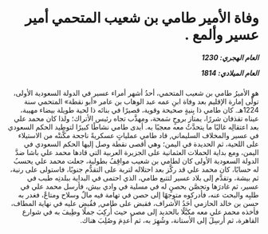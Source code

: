 <h1 dir="rtl">وفاة الأمير طامي بن شعيب المتحمي أمير عسير وألمع .</h1>

<h5 dir="rtl">العام الهجري:  1230

العام الميلادي: 1814

</h5>

<p dir="rtl">هو الأميرُ طامي بن شعيب المتحمي، أحدُ أشهر أمراء عسير في الدولة السعودية الأولى، تولَّى إمارة الإقليم بعد وفاة ابنِ عمه عبد الوهاب بن عامر «أبو نقطة» المتحمي سنة 1224هـ. كان طامي ذا بِنيةٍ صحيحة وقوية، قصيرًا في بنائه ذا لحية طويلة بيضاء مهيبة، عيناه تقذفان شررًا، يمتاز بروحٍ سَمحة، ومهذَّب تجاه رئيس الأتراك؛ ولذا كان محمد علي بعد اعتقالِه غالبًا ما يتحدَّثُ معه معجبًا به. أبدى طامي نشاطًا كبيرًا لتوطيد الحكم السعودي في عسير والمخلاف السليماني, قاد طامي عملياتٍ عسكريةً ناجحة مكَّنتْه من الاستيلاء على اللحية، ثم الحديدة في اليمن؛ وهي أقصى نقطة وصل إليها الحكم السعودي في اليمن، ومع بداية الحملات العثمانية على الجزيرة العربية التي قادها  محمد علي باشا ضدَّ الدولة السعودية الأولى كان لطامي بن شعيب مواقِفُ بطولية، جعلت محمد علي يحسبُ له حسابًا، كان محمد علي قد ركَّز بعد احتلاله لتربة على التقدُّم جنوبًا، فاستولى على رنية، ثم بيشة، وتقدَّم إلى بلاد عسير لتتبع طامي، الذي احتمى في البداية ببلدتِه طبب في عسير، ثم غادرَها وتحصَّن بحصنٍ له في مسلية في وادي بيش، فأرسل محمد علي في طلبِه والبحث عنه، فأدركوه متوجهًا إلى حصن في تهامة فيه مالٌ وسلاح ومتاعٌ، فغدر به حسن بن خالد الحازمي أحَدُ الأشراف، فقبض على طامي, فقُبض عليه في نهاية المطاف، فأخذه محمد علي معه مكبَّلًا بالحديد إلى مصر، حيث أُركِبَ جملًا وطِيفَ به في شوارع القاهرة، ثم أُرسِلَ إلى الأستانة، وشُهِرَ به، ثم أُعدِمَ وصُلِبَ هناك.</p></br>

